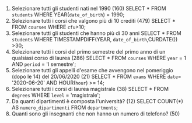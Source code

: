 1. Selezionare tutti gli studenti nati nel 1990 (160)
   SELECT \* FROM `students` WHERE YEAR(`date_of_birth`) = 1990;
2. Selezionare tutti i corsi che valgono più di 10 crediti (479)
   SELECT \* FROM `courses` WHERE `cfu`>10;
3. Selezionare tutti gli studenti che hanno più di 30 anni
   SELECT \* FROM `students` WHERE TIMESTAMPDIFF(YEAR, `date_of_birth`,CURDATE()) >30;
4. Selezionare tutti i corsi del primo semestre del primo anno di un qualsiasi corso di
   laurea (286)
   SELECT \* FROM `courses` WHERE `year` = 1 AND `period` = 'I semestre';
5. Selezionare tutti gli appelli d'esame che avvengono nel pomeriggio (dopo le 14) del
   20/06/2020 (21)
   SELECT \* FROM `exams` WHERE `date`= '2020-06-20' AND HOUR(`hour`) >= 14;
6. Selezionare tutti i corsi di laurea magistrale (38)
   SELECT \* FROM `degrees` WHERE `level` = 'magistrale';
7. Da quanti dipartimenti è composta l'università? (12)
   SELECT COUNT(\*) AS `numero_dipartimenti` FROM `departments`;
8. Quanti sono gli insegnanti che non hanno un numero di telefono? (50)
